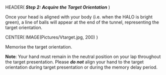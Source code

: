 HEADER( *__Step 2: Acquire the Target Orientation__* )

Once your head is aligned with your body (i.e. when the HALO is bright green), 
a line of balls will appear at the end of the tunnel, representing the target orientation.

CENTER( IMAGE(Pictures/Vtarget.jpg, 200) )

Memorise the target orientation.

__Note__: Your hand must remain in the neutral position on your lap throughout the target presentation.
Please *__do not__* align your hand to the target orientation during target presentation or during the 
memory delay period.
